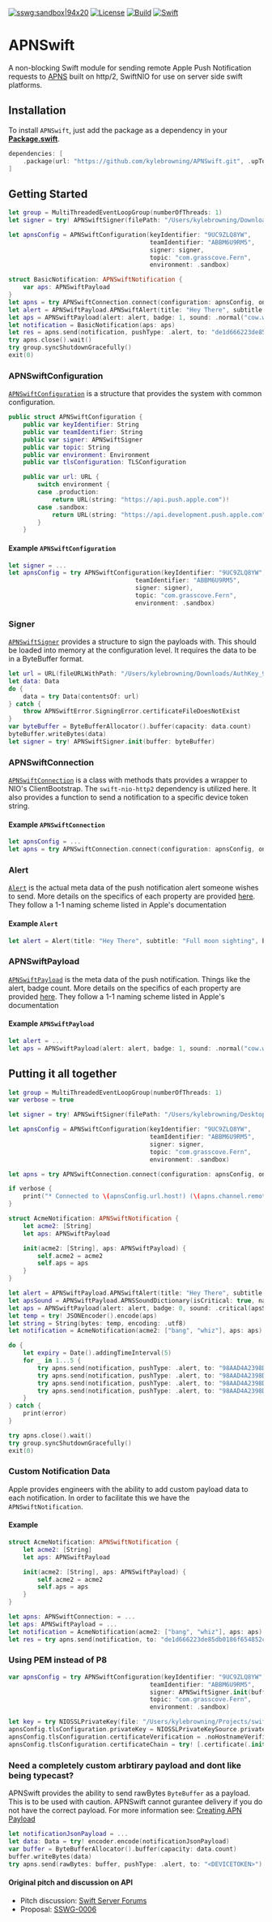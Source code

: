 [![sswg:sandbox|94x20](https://img.shields.io/badge/sswg-sandbox-lightgrey.svg)](https://github.com/swift-server/sswg/blob/master/process/incubation.md#sandbox-level)
[![License](https://img.shields.io/badge/License-Apache%202.0-yellow.svg)](https://www.apache.org/licenses/LICENSE-2.0.html)
[![Build](https://github.com/kylebrowning/APNSwift/workflows/test/badge.svg)](https://github.com/kylebrowning/APNSwift/actions)
[![Swift](https://img.shields.io/badge/Swift-5.1-brightgreen.svg?colorA=orange&colorB=4E4E4E)](https://swift.org)

# APNSwift

A non-blocking Swift module for sending remote Apple Push Notification requests to [APNS](https://developer.apple.com/documentation/usernotifications/setting_up_a_remote_notification_server) built on http/2, SwiftNIO for use on server side swift platforms.

## Installation

To install `APNSwift`, just add the package as a dependency in your [**Package.swift**](https://github.com/apple/swift-package-manager/blob/master/Documentation/PackageDescriptionV4.md#dependencies).

```swift
dependencies: [
    .package(url: "https://github.com/kylebrowning/APNSwift.git", .upToNextMinor(from: "1.3.0"))
]
```

## Getting Started

```swift
let group = MultiThreadedEventLoopGroup(numberOfThreads: 1)
let signer = try! APNSwiftSigner(filePath: "/Users/kylebrowning/Downloads/AuthKey_9UC9ZLQ8YW.p8")

let apnsConfig = APNSwiftConfiguration(keyIdentifier: "9UC9ZLQ8YW",
                                       teamIdentifier: "ABBM6U9RM5",
                                       signer: signer,
                                       topic: "com.grasscove.Fern",
                                       environment: .sandbox)

struct BasicNotification: APNSwiftNotification {
    var aps: APNSwiftPayload
}
let apns = try APNSwiftConnection.connect(configuration: apnsConfig, on: group.next()).wait()
let alert = APNSwiftPayload.APNSwiftAlert(title: "Hey There", subtitle: "Full moon sighting", body: "There was a full moon last night did you see it")
let aps = APNSwiftPayload(alert: alert, badge: 1, sound: .normal("cow.wav"))
let notification = BasicNotification(aps: aps)
let res = apns.send(notification, pushType: .alert, to: "de1d666223de85db0186f654852cc960551125ee841ca044fdf5ef6a4756a77e")
try apns.close().wait()
try group.syncShutdownGracefully()
exit(0)
```


### APNSwiftConfiguration

[`APNSwiftConfiguration`](https://github.com/kylebrowning/swift-nio-http2-apns/blob/master/Sources/APNSwift/APNSwiftConfiguration.swift) is a structure that provides the system with common configuration.

```swift
public struct APNSwiftConfiguration {
    public var keyIdentifier: String
    public var teamIdentifier: String
    public var signer: APNSwiftSigner
    public var topic: String
    public var environment: Environment
    public var tlsConfiguration: TLSConfiguration

    public var url: URL {
        switch environment {
        case .production:
            return URL(string: "https://api.push.apple.com")!
        case .sandbox:
            return URL(string: "https://api.development.push.apple.com")!
        }
    }
```
#### Example `APNSwiftConfiguration`
```swift
let signer = ...
let apnsConfig = try APNSwiftConfiguration(keyIdentifier: "9UC9ZLQ8YW",
                                   teamIdentifier: "ABBM6U9RM5",
                                   signer: signer),
                                   topic: "com.grasscove.Fern",
                                   environment: .sandbox)
```

### Signer

[`APNSwiftSigner`](https://github.com/kylebrowning/swift-nio-http2-apns/blob/master/Sources/APNSwift/APNSwiftSigner.swift) provides a structure to sign the payloads with. This should be loaded into memory at the configuration level. It requires the data to be in a ByteBuffer format.

```swift
let url = URL(fileURLWithPath: "/Users/kylebrowning/Downloads/AuthKey_9UC9ZLQ8YW.p8")
let data: Data
do {
    data = try Data(contentsOf: url)
} catch {
    throw APNSwiftError.SigningError.certificateFileDoesNotExist
}
var byteBuffer = ByteBufferAllocator().buffer(capacity: data.count)
byteBuffer.writeBytes(data)
let signer = try! APNSwiftSigner.init(buffer: byteBuffer)
```
### APNSwiftConnection

[`APNSwiftConnection`](https://github.com/kylebrowning/swift-nio-http2-apns/blob/master/Sources/APNSwift/APNSwiftConnection.swift) is a class with methods thats provides a wrapper to NIO's ClientBootstrap. The `swift-nio-http2` dependency is utilized here. It also provides a function to send a notification to a specific device token string.


#### Example `APNSwiftConnection`
```swift
let apnsConfig = ...
let apns = try APNSwiftConnection.connect(configuration: apnsConfig, on: group.next()).wait()
```

### Alert

[`Alert`](https://github.com/kylebrowning/swift-nio-http2-apns/blob/master/Sources/APNSwift/APNSRequest.swift) is the actual meta data of the push notification alert someone wishes to send. More details on the specifics of each property are provided [here](https://developer.apple.com/library/archive/documentation/NetworkingInternet/Conceptual/RemoteNotificationsPG/PayloadKeyReference.html). They follow a 1-1 naming scheme listed in Apple's documentation


#### Example `Alert`
```swift
let alert = Alert(title: "Hey There", subtitle: "Full moon sighting", body: "There was a full moon last night did you see it")
```

### APNSwiftPayload

[`APNSwiftPayload`](https://github.com/kylebrowning/swift-nio-http2-apns/blob/master/Sources/APNSwift/APNSRequest.swift) is the meta data of the push notification. Things like the alert, badge count. More details on the specifics of each property are provided [here](https://developer.apple.com/library/archive/documentation/NetworkingInternet/Conceptual/RemoteNotificationsPG/PayloadKeyReference.html). They follow a 1-1 naming scheme listed in Apple's documentation


#### Example `APNSwiftPayload`
```swift
let alert = ...
let aps = APNSwiftPayload(alert: alert, badge: 1, sound: .normal("cow.wav"))
```

## Putting it all together

```swift
let group = MultiThreadedEventLoopGroup(numberOfThreads: 1)
var verbose = true

let signer = try! APNSwiftSigner(filePath: "/Users/kylebrowning/Desktop/AuthKey_9UC9ZLQ8YW.p8")

let apnsConfig = APNSwiftConfiguration(keyIdentifier: "9UC9ZLQ8YW",
                                       teamIdentifier: "ABBM6U9RM5",
                                       signer: signer,
                                       topic: "com.grasscove.Fern",
                                       environment: .sandbox)

let apns = try APNSwiftConnection.connect(configuration: apnsConfig, on: group.next()).wait()

if verbose {
    print("* Connected to \(apnsConfig.url.host!) (\(apns.channel.remoteAddress!)")
}

struct AcmeNotification: APNSwiftNotification {
    let acme2: [String]
    let aps: APNSwiftPayload

    init(acme2: [String], aps: APNSwiftPayload) {
        self.acme2 = acme2
        self.aps = aps
    }
}

let alert = APNSwiftPayload.APNSwiftAlert(title: "Hey There", subtitle: "Subtitle", body: "Body")
let apsSound = APNSwiftPayload.APNSSoundDictionary(isCritical: true, name: "cow.wav", volume: 0.8)
let aps = APNSwiftPayload(alert: alert, badge: 0, sound: .critical(apsSound), hasContentAvailable: true)
let temp = try! JSONEncoder().encode(aps)
let string = String(bytes: temp, encoding: .utf8)
let notification = AcmeNotification(acme2: ["bang", "whiz"], aps: aps)

do {
    let expiry = Date().addingTimeInterval(5)
    for _ in 1...5 {
        try apns.send(notification, pushType: .alert, to: "98AAD4A2398DDC58595F02FA307DF9A15C18B6111D1B806949549085A8E6A55D", expiration: expiry, priority: 10).wait()
        try apns.send(notification, pushType: .alert, to: "98AAD4A2398DDC58595F02FA307DF9A15C18B6111D1B806949549085A8E6A55D", expiration: expiry, priority: 10).wait()
        try apns.send(notification, pushType: .alert, to: "98AAD4A2398DDC58595F02FA307DF9A15C18B6111D1B806949549085A8E6A55D", expiration: expiry, priority: 10).wait()
        try apns.send(notification, pushType: .alert, to: "98AAD4A2398DDC58595F02FA307DF9A15C18B6111D1B806949549085A8E6A55D", expiration: expiry, priority: 10).wait()
    }
} catch {
    print(error)
}

try apns.close().wait()
try group.syncShutdownGracefully()
exit(0)
```

### Custom Notification Data

Apple provides engineers with the ability to add custom payload data to each notification. In order to facilitate this we have the `APNSwiftNotification`.

#### Example
```swift
struct AcmeNotification: APNSwiftNotification {
    let acme2: [String]
    let aps: APNSwiftPayload

    init(acme2: [String], aps: APNSwiftPayload) {
        self.acme2 = acme2
        self.aps = aps
    }
}

let apns: APNSwiftConnection: = ...
let aps: APNSwiftPayload = ...
let notification = AcmeNotification(acme2: ["bang", "whiz"], aps: aps)
let res = try apns.send(notification, to: "de1d666223de85db0186f654852cc960551125ee841ca044fdf5ef6a4756a77e").wait()
```

### Using PEM instead of P8
```swift
var apnsConfig = try APNSwiftConfiguration(keyIdentifier: "9UC9ZLQ8YW",
                                       teamIdentifier: "ABBM6U9RM5",
                                       signer: APNSwiftSigner.init(buffer: ByteBufferAllocator().buffer(capacity: Data().count)),
                                       topic: "com.grasscove.Fern",
                                       environment: .sandbox)

let key = try NIOSSLPrivateKey(file: "/Users/kylebrowning/Projects/swift/Fern/development_com.grasscove.Fern.pkey", format: .pem)
apnsConfig.tlsConfiguration.privateKey = NIOSSLPrivateKeySource.privateKey(key)
apnsConfig.tlsConfiguration.certificateVerification = .noHostnameVerification
apnsConfig.tlsConfiguration.certificateChain = try! [.certificate(.init(file: "/Users/kylebrowning/Projects/swift/Fern/development_com.grasscove.Fern.pem", format: .pem))]
```
### Need a completely custom arbtirary payload and dont like being typecast?
APNSwift provides the ability to send rawBytes `ByteBuffer` as a payload.
This is to be used with caution. APNSwift cannot gurantee delivery if you do not have the correct payload.
For more information see: [Creating APN Payload](https://developer.apple.com/library/archive/documentation/NetworkingInternet/Conceptual/RemoteNotificationsPG/CreatingtheNotificationPayload.html)
```swift
let notificationJsonPayload = ...
let data: Data = try! encoder.encode(notificationJsonPayload)
var buffer = ByteBufferAllocator().buffer(capacity: data.count)
buffer.writeBytes(data)
try apns.send(rawBytes: buffer, pushType: .alert, to: "<DEVICETOKEN>")
```

#### Original pitch and discussion on API

* Pitch discussion: [Swift Server Forums](https://forums.swift.org/t/apple-push-notification-service-implementation-pitch/20193)
* Proposal: [SSWG-0006](https://forums.swift.org/t/feedback-nioapns-nio-based-apple-push-notification-service/24393)
